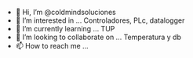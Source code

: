 - 👋 Hi, I’m @coldmindsoluciones
- 👀 I’m interested in ... Controladores, PLc, datalogger
- 🌱 I’m currently learning ... TUP
- 💞️ I’m looking to collaborate on ... Temperatura y db
- 📫 How to reach me ...

<!---
coldmindsoluciones/coldmindsoluciones is a ✨ special ✨ repository because its `README.md` (this file) appears on your GitHub profile.
You can click the Preview link to take a look at your changes.
--->
